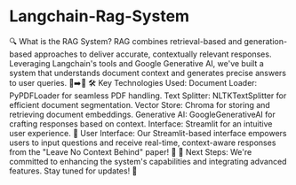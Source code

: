 # Langchain-Rag-System


🔍 What is the RAG System?
RAG combines retrieval-based and generation-based approaches to deliver accurate, contextually relevant responses. Leveraging Langchain's tools and Google Generative AI, we've built a system that understands document context and generates precise answers to user queries. 📖➡️💬
🛠 Key Technologies Used:
Document Loader: PyPDFLoader for seamless PDF handling.
Text Splitter: NLTKTextSplitter for efficient document segmentation.
Vector Store: Chroma for storing and retrieving document embeddings.
Generative AI: GoogleGenerativeAI for crafting responses based on context.
Interface: Streamlit for an intuitive user experience.
🌈 User Interface:
Our Streamlit-based interface empowers users to input questions and receive real-time, context-aware responses from the "Leave No Context Behind" paper! 💬
🚀 Next Steps:
We're committed to enhancing the system's capabilities and integrating advanced features. Stay tuned for updates! 🔄
